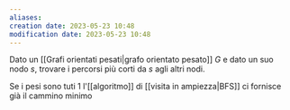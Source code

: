 ```yaml
---
aliases: 
creation date: 2023-05-23 10:48
modification date: 2023-05-23 10:48
---
```


Dato un [[Grafi orientati pesati|grafo orientato pesato]] $G$ e dato un suo nodo $s$, trovare i percorsi più corti da $s$ agli altri nodi.

Se i pesi sono tuti 1 l'[[algoritmo]] di [[visita in ampiezza|BFS]] ci fornisce già il cammino minimo